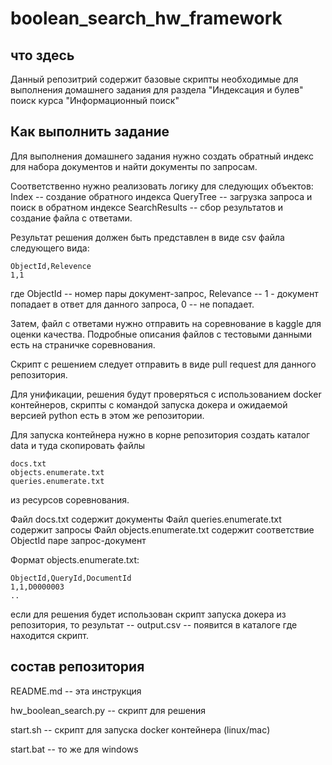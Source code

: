 # boolean_search_hw_framework

## что здесь
Данный репозитрий содержит базовые скрипты необходимые для выполнения домашнего задания для раздела "Индексация и булев" поиск курса "Информационный поиск"

## Как выполнить задание
Для выполнения домашнего задания нужно создать обратный индекс для набора документов и найти документы по запросам.

Соответственно нужно реализовать логику для следующих объектов:
Index -- создание обратного индекса
QueryTree -- загрузка запроса и поиск в обратном индексе
SearchResults -- сбор результатов и создание файла с ответами.

Результат решения должен быть представлен в виде csv файла следующего вида:

```
ObjectId,Relevence
1,1
```
где ObjectId -- номер пары документ-запрос, Relevance -- 1 - документ попадает в ответ для данного запроса, 0 -- не попадает.

Затем, файл с ответами нужно отправить на соревнование в kaggle для оценки качества.
Подробные описания файлов с тестовыми данными есть на страничке соревнования.

Скрипт с решением следует отправить в виде pull request для данного репозитория.

Для унификации, решения будут проверяться с использованием docker контейнеров, скрипты с командой запуска докера и ожидаемой версией python есть в этом же репозитории.

Для запуска контейнера нужно в корне репозитория создать каталог data и туда скопировать файлы
```
docs.txt
objects.enumerate.txt
queries.enumerate.txt
```
из ресурсов соревнования.

Файл docs.txt содержит документы
Файл queries.enumerate.txt содержит запросы
Файл objects.enumerate.txt содержит соответствие ObjectId паре запрос-документ

Формат objects.enumerate.txt:

```
ObjectId,QueryId,DocumentId
1,1,D0000003
..
```

если для решения будет использован скрипт запуска докера из репозитория, то результат -- output.csv -- появится в каталоге где находится скрипт.

## состав репозитория

README.md -- эта инструкция

hw_boolean_search.py -- скрипт для решения

start.sh -- скрипт для запуска docker контейнера (linux/mac)

start.bat -- то же для windows
